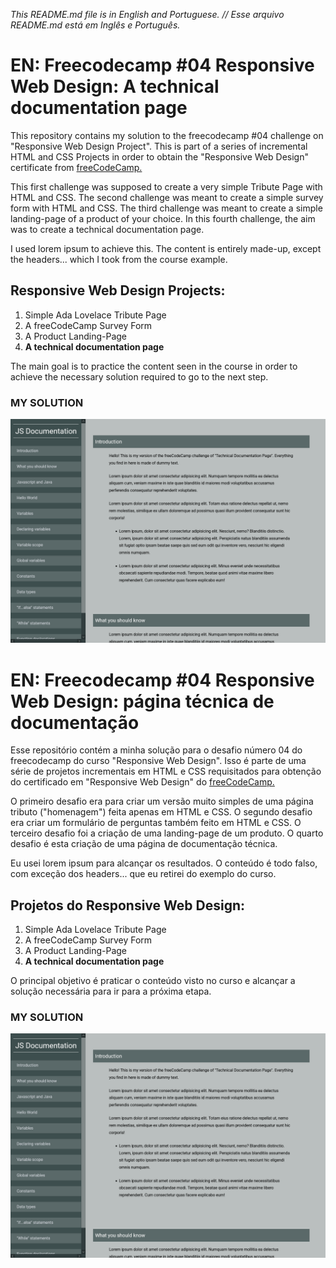 _This README.md file is in English and Portuguese. // Esse arquivo README.md está em Inglês e Português._

# EN: Freecodecamp #04 Responsive Web Design: A technical documentation page

This repository contains my solution to the freecodecamp #04 challenge on "Responsive Web Design Project". This is part of a series of incremental HTML and CSS Projects in order to obtain the "Responsive Web Design" certificate from [freeCodeCamp.](freecodecamp.org/)

This first challenge was supposed to create a very simple Tribute Page with HTML and CSS. The second challenge was meant to create a simple survey form with HTML and CSS. The third challenge was meant to create a simple landing-page of a product of your choice. In this fourth challenge, the aim was to create a technical documentation page. 

I used lorem ipsum to achieve this. The content is entirely made-up, except the headers... which I took from the course example.

## Responsive Web Design Projects:

1. Simple Ada Lovelace Tribute Page
2. A freeCodeCamp Survey Form
3. A Product Landing-Page
4. **A technical documentation page**

The main goal is to practice the content seen in the course in order to achieve the necessary solution required to go to the next step.

### MY SOLUTION
![my desktop solution of the freecodecamp number four project from the responsive web design course: a technical documentation page on javascript](BC_technical_page.png)

# EN: Freecodecamp #04 Responsive Web Design: página técnica de documentação

Esse repositório contém a minha solução para o desafio número 04 do freecodecamp do curso "Responsive Web Design". Isso é parte de uma série de projetos incrementais em HTML e CSS requisitados para obtenção do certificado em "Responsive Web Design" do [freeCodeCamp.](freecodecamp.org/)

O primeiro desafio era para criar um versão muito simples de uma página tributo ("homenagem") feita apenas em HTML e CSS. O segundo desafio era criar um formulário de perguntas também feito em HTML e CSS. O terceiro desafio foi a criação de uma landing-page de um produto. O quarto desafio é esta criação de uma página de documentação técnica. 

Eu usei lorem ipsum para alcançar os resultados. O conteúdo é todo falso, com exceção dos headers... que eu retirei do exemplo do curso. 

## Projetos do Responsive Web Design:

1. Simple Ada Lovelace Tribute Page
2. A freeCodeCamp Survey Form
3. A Product Landing-Page
4. **A technical documentation page**

O principal objetivo é praticar o conteúdo visto no curso e alcançar a solução necessária para ir para a próxima etapa.

### MY SOLUTION
![my desktop solution of the freecodecamp number four project from the responsive web design course: uma página de documentação técnica sobre javascript](BC_technical_page.png)

